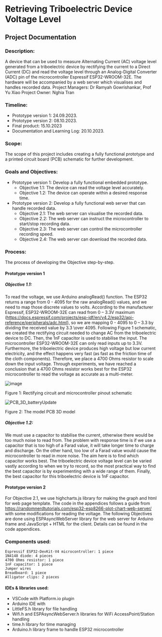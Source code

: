 # Retrieving Triboelectric Device Voltage Level
## Project Documentation
### Description: 
A device that can be used to measure Alternating Current (AC) voltage level generated from a triboelectric device by rectifying the current to a Direct Current (DC) and read the voltage level through an Analog-Digital Converter (ADC) pin of the microcontroller Espressif ESP32-WROOM-32E. The hardware will be accompanied by a web server which visualises and handles recorded data.
Project Managers: Dr Ramyah Gowrishankar, Prof Yu Xiao
Project Owner: Nghia Tran
### Timeline:
- Prototype version 1: 24.09.2023.
- Prototype version 2: 08.10.2023.
- Final product: 15.10.2023
- Documentation and Learning Log: 20.10.2023.
### Scope: 
The scope of this project includes creating a fully functional prototype and a printed circuit board (PCB) schematic for further development.
### Goals and Objectives:
- Prototype version 1: Develop a fully functional embedded prototype.
	- Objective 1.1: The device can read the voltage level accurately.
	- Objective 1.2: The device can operate within a desired response time.
- Prototype version 2: Develop a fully functional web server that can handle recorded data.
	- Objective 2.1: The web server can visualise the recorded data.
	- Objective 2.2: The web server can instruct the microcontroller to start/stop recording data.
	- Objective 2.3: The web server can control the microcontroller recording speed.
	- Objective 2.4: The web server can download the recorded data.
### Process:
The process of developing the Objective step-by-step.
#### Prototype version 1
##### Objective 1.1:
To read the voltage, we use Arduino analogRead() function. The ESP32 returns a range from 0 - 4095 for the raw analogRead() values, and we need to map those discrete values to volts. According to the manufacturer Espressif, ESP32-WROOM-32E can read from 0 – 3.3V maximum (https://docs.espressif.com/projects/esp-idf/en/v4.2/esp32/api-reference/peripherals/adc.html), so we are mapping 0 - 4095 to 0 – 3.3 by dividing the received value by 3.3 \over 4095.
Following Figure 1 schematic, we created the rectifying circuit needed to change AC from the triboelectric device to DC. Then, the 1nF capacitor is used to stabilise the input. The microcontroller ESP32-WROOM-32E can only read inputs up to 3.3V. Furthermore, the triboelectric device produces high voltage but low current electricity, and the effect happens very fast (as fast as the friction time of the cloth components). Therefore, we place a 4700 Ohms resistor to scale down the input voltage. Through experiments, we have reached a conclusion that a 4700 Ohms resistor works best for the ESP32 microcontroller to read the voltage as accurate as a multi-meter. 
 
 ![image](https://github.com/nghiatr84/ESP32_Voltage_Recorder_Webserver/assets/132190213/7b285508-1b00-4d70-9711-cd1e4ed4c8af)

Figure 1: Rectifying circuit and microcontroller pinout schematic

![PCB_3D_batteryUpdate](https://github.com/nghiatr84/ESP32_Voltage_Recorder_Webserver/assets/132190213/fadd8315-6a90-4550-a15b-60fe49abb843)

Figure 2: The model PCB 3D model

##### Objective 1.2:
We must use a capacitor to stabilise the current, otherwise there would be too much noise to read from. The problem with response time is if we use a capacitor that is too high of a Farad value, it will take longer time to charge and discharge. On the other hand, too low of a Farad value would cause the microcontroller to read in more noise. The aim here is to find which capacitor works best. The triboelectric device voltage level can be varied vastly according to when we try to record, so the most practical way to find the best capacitor is by experimenting with a wide range of them. Finally, the best capacitor for this triboelectric device is 1nF capacitor.
#### Prototype version 2
For Objective 2.1, we use highcharts.js library for making the graph and html for web page template. The code in the appendices follows a guide from https://randomnerdtutorials.com/esp32-esp8266-plot-chart-web-server/ with some modifications for reading the voltage. The following Objectives are done using ESPAsyncWebServer library for the web server for Arduino frame and JavaScript + HTML for the client. Details can be found in the code appendices.
### Components used: 
	Espressif ESP32-DevKit-V4 microcontroller: 1 piece
	1N4148 diode: 4 pieces
	4700 Ohms resistor: 1 piece
	1nF capacitor: 1 piece
	Jumper wires
	Breadboard: 1 piece
	Alligator clips: 2 pieces
#### IDEs & libraries used:
- VSCode with Platform.io plugin
- Arduino IDE with
- 	LittleFS.h library for file handling
- 	Wifi.h and ESPAsyncWebServer.h libraries for WiFi AccessPoint/Station handling
- 	time.h library for time managing
- 	Arduino.h library frame to handle ESP32 microcontroller
